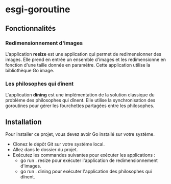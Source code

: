 # esgi-goroutine

## Fonctionnalités
### Redimensionnement d'images

L'application **resize** est une application qui permet de redimensionner des images. Elle prend en entrée un ensemble d'images et les redimensionne en fonction d'une taille donnée en paramètre. Cette application utilise la bibliothèque Go image.

### Les philosophes qui dînent

L'application **dining** est une implémentation de la solution classique du problème des philosophes qui dînent. Elle utilise la synchronisation des goroutines pour gérer les fourchettes partagées entre les philosophes.

## Installation

Pour installer ce projet, vous devez avoir Go installé sur votre système.

- Clonez le dépôt Git sur votre système local.
- Allez dans le dossier du projet.
- Exécutez les commandes suivantes pour exécuter les applications :
  - go run . resize pour exécuter l'application de redimensionnement d'images.
  - go run . dining pour exécuter l'application des philosophes qui dînent.
